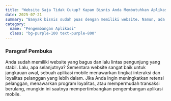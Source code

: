 ```yaml
---
title: "Website Saja Tidak Cukup? Kapan Bisnis Anda Membutuhkan Aplikasi Mobile"
date: 2025-07-21
summary: "Banyak bisnis sudah puas dengan memiliki website. Namun, ada titik di mana sebuah aplikasi mobile kustom dapat memberikan keunggulan kompetitif yang signifikan. Kenali tanda-tandanya di sini."
category: 
  name: "Pengembangan Aplikasi"
  class: "bg-purple-100 text-purple-800"
---
```


### Paragraf Pembuka
Anda sudah memiliki website yang bagus dan lalu lintas pengunjung yang stabil. Lalu, apa selanjutnya? Sementara website sangat baik untuk jangkauan awal, sebuah aplikasi mobile menawarkan tingkat interaksi dan loyalitas pelanggan yang lebih dalam. Jika Anda ingin meningkatkan retensi pelanggan, menawarkan program loyalitas, atau mempermudah transaksi berulang, mungkin ini saatnya mempertimbangkan pengembangan aplikasi mobile.